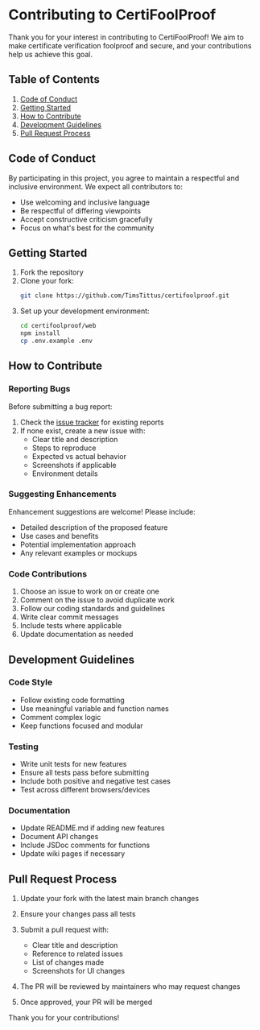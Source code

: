 # Contributing to CertiFoolProof

Thank you for your interest in contributing to CertiFoolProof! We aim to make certificate verification foolproof and secure, and your contributions help us achieve this goal.

## Table of Contents

1. [Code of Conduct](#code-of-conduct)
2. [Getting Started](#getting-started)
3. [How to Contribute](#how-to-contribute)
4. [Development Guidelines](#development-guidelines)
5. [Pull Request Process](#pull-request-process)

## Code of Conduct

By participating in this project, you agree to maintain a respectful and inclusive environment. We expect all contributors to:
- Use welcoming and inclusive language
- Be respectful of differing viewpoints
- Accept constructive criticism gracefully
- Focus on what's best for the community

## Getting Started

1. Fork the repository
2. Clone your fork:
   ```bash
   git clone https://github.com/TimsTittus/certifoolproof.git
   ```
3. Set up your development environment:
   ```bash
   cd certifoolproof/web
   npm install
   cp .env.example .env
   ```
## How to Contribute

### Reporting Bugs

Before submitting a bug report:
1. Check the [issue tracker](https://github.com/TimsTittus/certifoolproof/issues) for existing reports
2. If none exist, create a new issue with:
   - Clear title and description
   - Steps to reproduce
   - Expected vs actual behavior
   - Screenshots if applicable
   - Environment details

### Suggesting Enhancements

Enhancement suggestions are welcome! Please include:
- Detailed description of the proposed feature
- Use cases and benefits
- Potential implementation approach
- Any relevant examples or mockups

### Code Contributions

1. Choose an issue to work on or create one
2. Comment on the issue to avoid duplicate work
3. Follow our coding standards and guidelines
4. Write clear commit messages
5. Include tests where applicable
6. Update documentation as needed

## Development Guidelines

### Code Style

- Follow existing code formatting
- Use meaningful variable and function names
- Comment complex logic
- Keep functions focused and modular

### Testing

- Write unit tests for new features
- Ensure all tests pass before submitting
- Include both positive and negative test cases
- Test across different browsers/devices

### Documentation

- Update README.md if adding new features
- Document API changes
- Include JSDoc comments for functions
- Update wiki pages if necessary

## Pull Request Process

1. Update your fork with the latest main branch changes
2. Ensure your changes pass all tests
3. Submit a pull request with:
   - Clear title and description
   - Reference to related issues
   - List of changes made
   - Screenshots for UI changes

4. The PR will be reviewed by maintainers who may request changes
5. Once approved, your PR will be merged

Thank you for your contributions!